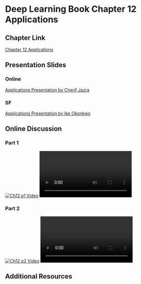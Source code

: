 
# Deep Learning Book Chapter 12 Applications

## Chapter Link

[Chapter 12 Applications](http://www.deeplearningbook.org/contents/applications.html)

## Presentation Slides

### Online

[Applications Presentation by Cherif Jazra](DLB-Applications-Jazra.pdf)

### SF

[Applications Presentation by Ike Okonkwo](DLB-Applications-Okonkwo.pdf)


## Online Discussion

### Part 1

[![Ch12 p1 Video](http://img.youtube.com/9yYupUrWCd8/0.jpg)](https://youtu.be/9yYupUrWCd8)
<VIDEO>https://youtu.be/9yYupUrWCd8</VIDEO>

### Part 2

[![Ch12 p2 Video](http://img.youtube.com/soKWDbVImUs/0.jpg)](https://youtu.be/soKWDbVImUs)
<VIDEO>https://youtu.be/soKWDbVImUs/VIDEO>

## Additional Resources
